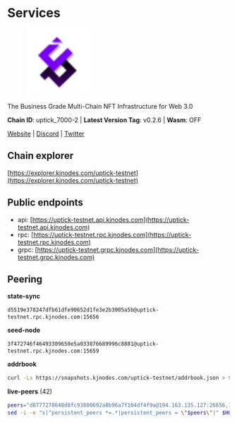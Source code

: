 # Services

<figure><img src="https://raw.githubusercontent.com/kj89/cosmos-images/main/logos/uptick.png" width="150" alt=""><figcaption></figcaption></figure>

The Business Grade Multi-Chain NFT Infrastructure for Web 3.0

**Chain ID**: uptick_7000-2 | **Latest Version Tag**: v0.2.6 | **Wasm**: OFF

[Website](https://uptick.network) | [Discord](https://discord.gg/UzeHS7fu5H) | [Twitter](https://twitter.com/uptickproject)




## Chain explorer
[https://explorer.kjnodes.com/uptick-testnet](https://explorer.kjnodes.com/uptick-testnet)

## Public endpoints

* api: [https://uptick-testnet.api.kjnodes.com](https://uptick-testnet.api.kjnodes.com)
* rpc: [https://uptick-testnet.rpc.kjnodes.com](https://uptick-testnet.rpc.kjnodes.com)
* grpc: [https://uptick-testnet.grpc.kjnodes.com](https://uptick-testnet.grpc.kjnodes.com)

## Peering

**state-sync**

```text
d5519e378247dfb61dfe90652d1fe3e2b3005a5b@uptick-testnet.rpc.kjnodes.com:15656
```

**seed-node**

```text
3f472746f46493309650e5a033076689996c8881@uptick-testnet.rpc.kjnodes.com:15659
```

**addrbook**
```bash
curl -Ls https://snapshots.kjnodes.com/uptick-testnet/addrbook.json > $HOME/.uptickd/config/addrbook.json
```

**live-peers** (42)
```bash
peers="d8777278648d8fc93800692a8b96a7f104df4f9a@194.163.135.127:26656,1c66685cbf5c8dc0a739eb57c896d35eb2eed17c@141.94.139.233:28656,b14b4e3a46180eccf00d816aed5338db925e2237@185.225.191.149:26656,70c19420bb2d40c5a6c3466c69ead6e0877b9cc7@45.85.250.108:26656,eb5a3112a64944e2bd701ff8aa99ab95209c6310@185.198.27.110:26656,dd8080d9ea1f3830370a4f51ca6fe858a3d32191@65.108.72.253:11656,a489dcbd4c5b7ef20d77c51dba217e85c631f463@65.108.105.48:20456,d5519e378247dfb61dfe90652d1fe3e2b3005a5b@65.109.68.190:15656,94734f927b16ff91f5e45875396295d6173ca918@74.50.70.118:11574,e05ef87e0f9a2940cf057aefde89abf8171b00fb@65.109.84.250:15656,11995495f726f4e4c2ab74862fdb30e87c167448@65.108.195.235:27656,7dace139a0389ca95c5eda64ddf19a01e6d60d02@95.214.52.206:26656,b483acbcae7ccd1244f588144245e9d1124c3de5@88.99.56.200:26666,7849e4320385434b0828a3e0206a3b69767393f6@65.109.91.227:26656,af5262526a0800a29a0a7194e1488a9fa62d0005@195.3.223.208:26656,49c86b1fdc3f99ac3108904aef4f64297f3f1415@209.222.97.81:26656,661e4acbdb446e543e5e86831b5750df829bc0e0@65.109.19.146:26656,57876cfa3a101068885f302df69ff5556720af3b@154.26.137.198:36656,d0a53deabbc668a5bade8fc8b92cb9b0cba48c94@65.109.117.229:36656,5279dd29f49dc5b0b27802af0d475294144c8e6f@65.109.6.21:26656,a818920590d15226a206ec4c73b1c5c20c56a435@65.21.134.202:26666,1cc42ab449f3e3877d8f69ad78182cf9e07c2475@75.119.159.159:29656,40a93c4be9e2dcb155d60e174c0e00d6808283e7@65.109.52.56:26656,df947c97569978a76c2e9ce2e6bb87a3da64e8e0@199.175.98.112:26656,639831661a14e798a3928eb3abc0a6329a172e9c@65.109.112.178:28656,737e25ce01c94b20bdcb3d9ce642837ae7f4069a@135.181.116.9:31301,7a4f1c0baa2ff31c02163fb658c4eb8d119193c7@95.214.52.173:18656,2298edffe9306e4d9370233c1d29dab567829095@144.91.78.28:26656,61fc7df6cfcbe1403405a8ffe5b48f9b6ee75f28@213.136.86.80:46656,52cdb51fe8692dea11de23b8c97c9d947a6eb1c2@51.222.44.116:10656,132dcd9cbd5e6155edb535e477ba8262bb008243@199.175.98.113:26656,0afb5ce897e69eec34fb32bf87f4a2f93f79e0b3@65.109.65.210:30656,00242af3dded97bb8380c9b9d98457ea7879e0c0@198.204.255.155:26656,5739ae6fab71ec95fb3112f4d1ea2845782fa9f7@54.92.137.6:26656,dedd92019e364182bc24e7d4052fd7cefa94a976@65.108.200.60:20656,5badbf826e75a2afc216023dd2e7b8ad0eeb9fa6@136.243.88.91:7060,45f58ce671967a10933ea3e2279be03f0ebcb42c@85.114.134.219:16656,5fcff61f9a6b78c87851abe3cb79ec616af10689@5.189.148.147:29656,3cffe20d473b0bd4451d330da8b741b5d42dcb44@65.21.131.215:26666,1266d32b49d7472934028ed09454ebae1c7ce09e@65.108.71.80:26656,9fda526bd693e6b35a877a087f0061d4f20a7fba@65.108.108.52:20656,e9fee55fdf6668e4e04927cdd85bbbbc9e9e43b1@209.145.62.101:26656"
sed -i -e "s|^persistent_peers *=.*|persistent_peers = \"$peers\"|" $HOME/.uptickd/config/config.toml
```
